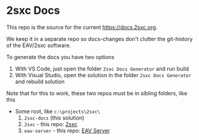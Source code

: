 # 2sxc Docs

This repo is the source for the current https://docs.2sxc.org.

We keep it in a separate repo so docs-changes don't clutter the git-history of the EAV/2sxc software. 

To generate the docs you have two options

1. With VS Code, just open the folder `2sxc Docs Generator` and run build
1. With Visual Studio, open the solution in the folder `2sxc Docs Generator` and rebuild solution

Note that for this to work, these two repos must be in sibling folders, like this

* Some root, like `c:\projects\2sxc\`
    1. `2sxc-docs` (this solution)
    1. `2sxc` - this repo: [2sxc](https://github.com/2sic/2sxc)
    1. `eav-server` - this repo: [EAV Server](https://github.com/2sic/eav-server)